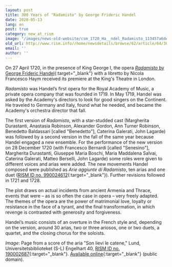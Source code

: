 ```yaml
---
layout: post
title: 300 Years of "Radamisto" by George Frideric Handel
date: 2020-05-13
lang: en
post: true
category: new_at_rism
image: "/images/news-old-website/csm_1720_Ha__ndel_Radamisto_113457a6de.jpg"
old_url: http://www.rism.info//home/newsdetails/browse/62/article/64/300-years-of-radamisto-by-george-frideric-handel.html
email: ''
author: ''
---
```


On 27 April 1720, in the presence of King George I, the opera [_Radamisto_ by George Frideric Handel](https://opac.rism.info/search?View=rism&author=H%C3%A4ndel+Georg+Friedrich&q=Radamisto){:target="_blank"} with a libretto by Nicola Francesco Haym received its premiere at the King's Theatre in London.

_Radamisto_ was Handel’s first opera for the Royal Academy of Music, a private opera company that was founded in 1719. In May 1719, Handel was asked by the Academy's directors to look for good singers on the Continent. He traveled to Germany and Italy, found what he needed, and became the Academy's orchestra director that fall.

The first version of _Radamisto_, with a star-studded cast (Margherita Durastanti, Anastasia Robinson, Alexander Gordon, Ann Turner Robinson, Benedetto Baldassari [called "Benedetto"], Caterina Galerati, John Lagarde) was followed by a second version in the fall of the same year because Handel engaged a new ensemble. For the performance of the new version on 28 December 1720 (with Francesco Bernardi [called "Senesino"], Margherita Durastanti, Giuseppe Maria Boschi, Maria Maddalena Salvai, Caterina Galerati, Matteo Berselli, John Lagarde) some roles were given to different voices and arias were added. The new movements Handel composed were published as _Arie aggiunte di Radamisto_, ten arias and one duet ([RISM ID no. 990024612](https://opac.rism.info/search?id=990024612&View=rism){:target="_blank"}). Further revisions followed in 1721 and 1728.

The plot draws on actual incidents from ancient Armenia and Thrace, events that were – as is so often the case in opera – very freely adapted. The themes of the opera are the power of matrimonial love, loyalty or resistance in the face of a tyrant, and the final transformation, in which revenge is contrasted with generosity and forgiveness.

Handel’s music consists of an overture in the French style and, depending on the version, around 30 arias, two or three ariosos, one or two duets, a quartet, and the closing chorus for the soloists.


_Image_: Page from a score of the aria "Son lievi le catene," Lund, Universitetsbiblioteket (S-L) Engelhart 40, [RISM ID no. 190002687](https://opac.rism.info/search?id=190002687&View=rism&Language=en){:target="_blank"}. [Available online](https://www.alvin-portal.org/alvin/view.jsf?pid=alvin-record:283654){:target="_blank"} (public domain).


